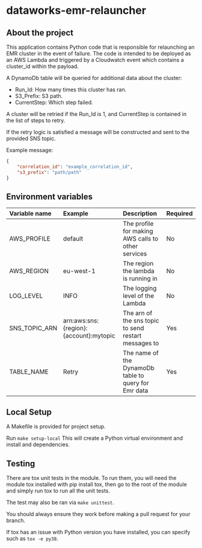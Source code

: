 # dataworks-emr-relauncher

## About the project

This application contains Python code that is responsible for relaunching an EMR cluster in the event of failure. The 
code is intended to be deployed as an AWS Lambda and triggered by a Cloudwatch event which contains a cluster_id 
within the payload.


A DynamoDb table will be queried for additional data about the cluster:
* Run_Id: How many times this cluster has ran.
* S3_Prefix: S3 path.
* CurrentStep: Which step failed. 

A cluster will be retried if the Run_Id is 1, and CurrentStep is contained in the list of steps to retry. 

If the retry logic is satisfied a message will be constructed and sent to the provided SNS topic. 

Example message:
```json
{
    "correlation_id": "example_correlation_id",
    "s3_prefix": "path/path"
}
```

## Environment variables

|Variable name|Example|Description|Required|
|:---|:---|:---|:---|
|AWS_PROFILE| default |The profile for making AWS calls to other services|No|
|AWS_REGION| eu-west-1 |The region the lambda is running in|No|
|LOG_LEVEL| INFO |The logging level of the Lambda|No|
|SNS_TOPIC_ARN|arn:aws:sns:{region}:{account}:mytopic|The arn of the sns topic to send restart messages to|Yes|
|TABLE_NAME|Retry|The name of the DynamoDb table to query for Emr data|Yes|


## Local Setup

A Makefile is provided for project setup.

Run `make setup-local` This will create a Python virtual environment and install and dependencies. 


## Testing

There are tox unit tests in the module. To run them, you will need the module tox installed with pip install tox, then go to the root of the module and simply run tox to run all the unit tests.

The test may also be ran via `make unittest`.

You should always ensure they work before making a pull request for your branch.

If tox has an issue with Python version you have installed, you can specify such as `tox -e py38`.
